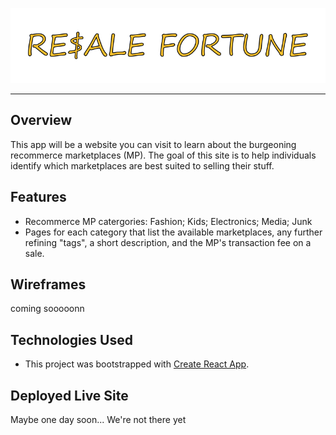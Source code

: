 ![Resale Fortune](https://raw.githubusercontent.com/warrewp/resale1701alpha/pwbranch/resale%20fortune.png)

---

## Overview

This app will be a website you can visit to learn about the burgeoning recommerce marketplaces (MP).  The goal of this site is to help individuals identify which marketplaces are best suited to selling their stuff.


## Features
* Recommerce MP catergories: Fashion; Kids; Electronics; Media; Junk
* Pages for each category that list the available marketplaces, any further refining "tags", a short description, and the MP's transaction fee on a sale.

## Wireframes
coming sooooonn

## Technologies Used
* This project was bootstrapped with [Create React App](https://github.com/facebook/create-react-app).


## Deployed Live Site
Maybe one day soon... We're not there yet